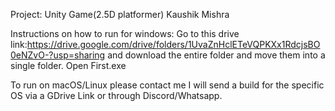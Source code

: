 Project: Unity Game(2.5D platformer)
Kaushik Mishra

Instructions on how to run for windows:
Go to this drive link:https://drive.google.com/drive/folders/1UvaZnHclETeVQPKXx1RdcjsBO0eNZvO-?usp=sharing 
and download the entire folder and move them into a single folder.
Open First.exe

To run on macOS/Linux please contact me I will send a build for the specific OS via a GDrive Link or through Discord/Whatsapp.

